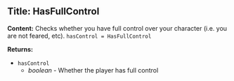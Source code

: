 ## Title: HasFullControl

**Content:**
Checks whether you have full control over your character (i.e. you are not feared, etc).
`hasControl = HasFullControl`

**Returns:**
- `hasControl`
  - *boolean* - Whether the player has full control
